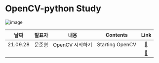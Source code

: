 # OpenCV-python Study

![image](https://user-images.githubusercontent.com/84179578/135025969-eca809c5-8001-4a8b-a9be-5414f104ac42.png)

|날짜|발표자|내용|Contents|Link|
|:----:|----|----|----|:----:|
|21.09.28|문준형|OpenCV 시작하기|Starting OpenCV|[:link:](https://github.com/jaejunlee96/OpenCV-python/blob/main/opencv-python/CH2_Starting_OpenCV.ipynb)|
|||||[:link:]()|